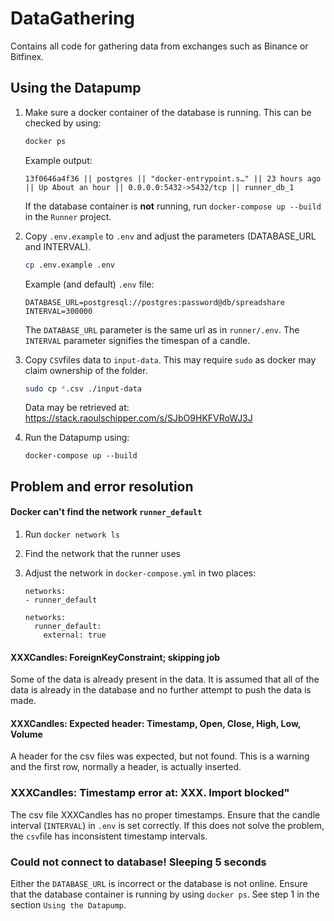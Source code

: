 # DataGathering

Contains all code for gathering data from exchanges such as Binance or Bitfinex.


## Using the Datapump
1. Make sure a docker container of the database is running. This can be checked by using:
    ```bash
    docker ps
    ```

    Example output:
    ```text
    13f0646a4f36 || postgres || "docker-entrypoint.s…" || 23 hours ago || Up About an hour || 0.0.0.0:5432->5432/tcp || runner_db_1
    ```
    
    If the database container is **not** running, run `docker-compose up --build` in the `Runner` project.

1. Copy `.env.example` to `.env` and adjust the parameters (DATABASE_URL and INTERVAL).
    ```bash
    cp .env.example .env
    ```

    Example (and default) `.env` file:
    ```text
    DATABASE_URL=postgresql://postgres:password@db/spreadshare
    INTERVAL=300000
    ```
    
    The `DATABASE_URL` parameter is the same url as in `runner/.env`. The `INTERVAL` parameter signifies the timespan of
    a candle.

1. Copy `CSV`files data to `input-data`. This may require `sudo` as docker may claim ownership of the folder.

    ```bash
    sudo cp *.csv ./input-data
    ```

    Data may be retrieved at: https://stack.raoulschipper.com/s/SJbO9HKFVRoWJ3J

1. Run the Datapump using:
    ```
    docker-compose up --build
    ```

## Problem and error resolution
#### Docker can't find the network `runner_default`
1. Run `docker network ls`
1. Find the network that the runner uses
1. Adjust the network in `docker-compose.yml` in two places:
    ```text
   networks:
    - runner_default
    ```
    
    ```text
    networks:
      runner_default:
        external: true
    ```

#### XXXCandles: ForeignKeyConstraint; skipping job
Some of the data is already present in the data. It is assumed that all of the data is already in the database and no
further attempt to push the data is made.

#### XXXCandles: Expected header: Timestamp, Open, Close, High, Low, Volume
A header for the csv files was expected, but not found. This is a warning and the first row, normally a header, is
actually inserted.

### XXXCandles: Timestamp error at: XXX. Import blocked"
The csv file XXXCandles has no proper timestamps. Ensure that the candle interval (`INTERVAL`) in `.env` is set
correctly. If this does not solve the problem, the `csv`file has inconsistent timestamp intervals.

### Could not connect to database! Sleeping 5 seconds
Either the `DATABASE_URL` is incorrect or the database is not online. Ensure that the database container is running by
using `docker ps`. See step 1 in the section `Using the Datapump`.
